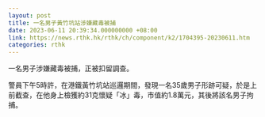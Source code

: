 ```yaml
---
layout: post
title: 一名男子黃竹坑站涉嫌藏毒被捕
date: 2023-06-11 20:39:34.000000000 +08:00
link: https://news.rthk.hk/rthk/ch/component/k2/1704395-20230611.htm
categories: rthk
---
```


一名男子涉嫌藏毒被捕，正被扣留調查。

警員下午5時許，在港鐵黃竹坑站巡邏期間，發現一名35歲男子形跡可疑，於是上前截查，在他身上檢獲約31克懷疑「冰」毒，市值約1.8萬元，其後將該名男子拘捕。
